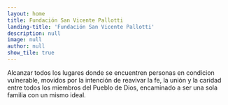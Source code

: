 ```yaml
---
layout: home
title: Fundación San Vicente Pallotti
landing-title: 'Fundación San Vicente Pallotti'
description: null
image: null
author: null
show_tile: true
---
```


Alcanzar todos los lugares donde se encuentren personas en condicion vulnerable, movidos por la intención de reavivar la fe, la unión y la caridad entre todos los miembros del Pueblo de Dios, encaminado a ser una sola familia con un mismo ideal.
